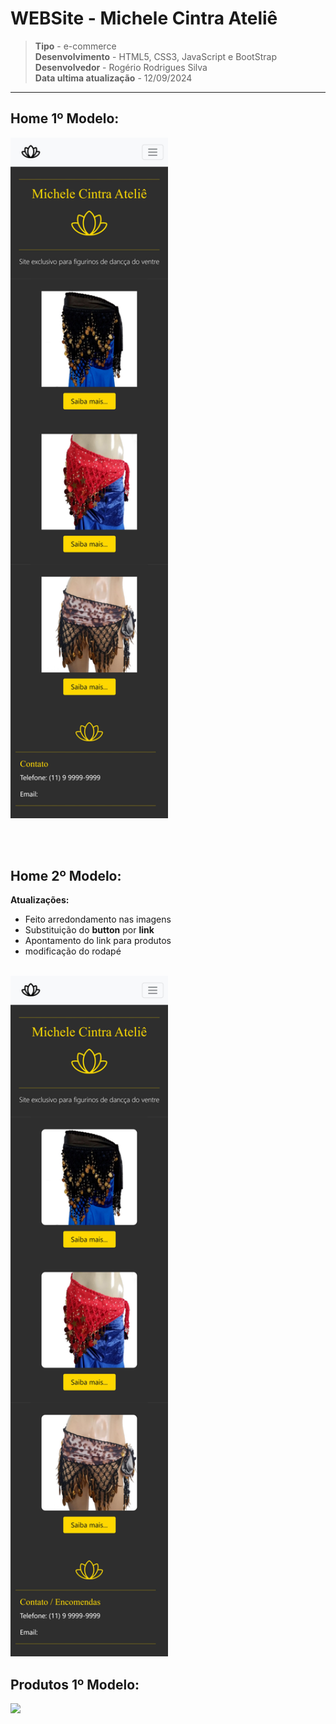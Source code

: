 # WEBSite - Michele Cintra Ateliê
 >**Tipo** -  e-commerce <br>
 >**Desenvolvimento** - HTML5, CSS3, JavaScript e BootStrap <br>
 >**Desenvolvedor** - Rogério Rodrigues Silva <br>
 >**Data ultima atualização** - 12/09/2024 <br> 

***

## Home 1º Modelo:

<img width="50%" src="img/Home-WebSite(Samsung Galaxy S20 Ultra).jpg"></img>

<br><br>

## Home 2º Modelo:

**Atualizações:**
 * Feito arredondamento nas imagens
 * Substituição do **button** por **link**
 * Apontamento do link para produtos
 * modificação do rodapé 
 <br><br>

<img width="50%" src="img/Home-WebSite 2(Samsung Galaxy S20 Ultra).jpg"></img>


## Produtos 1º Modelo:

<img width="50%" src="img/page_produtos.html(Samsung Galaxy S20 Ultra).png"></img>